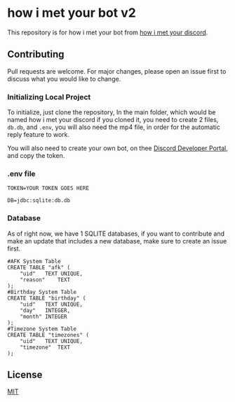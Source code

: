 # how i met your bot v2

This repository is for how i met your bot from [how i met your discord](https://discord.gg/himym). 

## Contributing
Pull requests are welcome. For major changes, please open an issue first to discuss what you would like to change.

### Initializing Local Project
To initialize, just clone the repository, In the main folder, which would be named how i met your discord if you cloned it, you need to create 2 files, `db.db`, and `.env`, you will also need the mp4 file, in order for the automatic reply feature to work.

You will also need to create your own bot, on thee [Discord Developer Portal](https://discord.com/developers), and copy the token.

### .env file
```
TOKEN=YOUR TOKEN GOES HERE

DB=jdbc:sqlite:db.db
```

### Database
As of right now, we have 1 SQLITE databases, if you want to contribute and make an update that includes a new database, make sure to create an issue first.
```
#AFK System Table
CREATE TABLE "afk" (
	"uid"	TEXT UNIQUE,
	"reason"	TEXT
);
#Birthday System Table
CREATE TABLE "birthday" (
	"uid"	TEXT UNIQUE,
	"day"	INTEGER,
	"month"	INTEGER
);
#Timezone System Table
CREATE TABLE "timezones" (
	"uid"	TEXT UNIQUE,
	"timezone"	TEXT
);

```

## License
[MIT](https://choosealicense.com/licenses/mit/)
